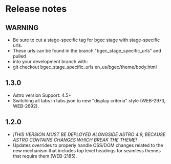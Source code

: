 # Release notes

## WARNING
* Be sure to cut a stage-specific tag for bgec stage with stage-specific urls.
* These urls can be found in the branch "bgec_stage_specific_urls" and pulled
* into your development branch with:
*  git checkout bgec_stage_specific_urls en_us/bgec/theme/body.html

## 1.3.0
* Astro version Support: 4.5+
* Switching all tabs in tabs.json to new "display criteria" style (WEB-2973, WEB-2692).

## 1.2.0
* *¡THIS VERSION MUST BE DEPLOYED ALONGSIDE ASTRO 4.9, BECAUSE ASTRO CONTAINS CHANGES WHICH BREAK THE THEME!*
* Updates overrides to properly handle CSS/DOM changes related to the new mechanism that includes top level headings for
    seamless themes that require them (WEB-2185).
